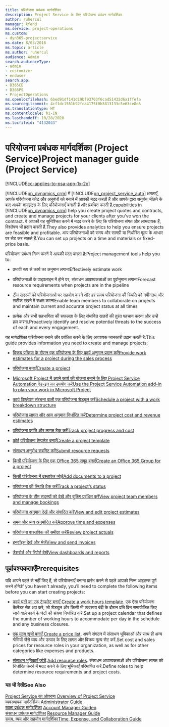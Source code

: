 ```yaml
---
title: परियोजना प्रबंधक मार्गदर्शिका
description: Project Service के लिए परियोजना प्रबंधन मार्गदर्शिका
author: ruhercul
manager: kfend
ms.service: project-operations
ms.custom:
- dyn365-projectservice
ms.date: 8/03/2018
ms.topic: article
ms.author: ruhercul
audience: Admin
search.audienceType:
- admin
- customizer
- enduser
search.app:
- D365CE
- D365PS
- ProjectOperations
ms.openlocfilehash: 6bed91df141d19bf93703f6cad51432d6a1ffefa
ms.sourcegitcommit: 4cf1dc1561b92fca4175f0b3813133c5e63ce8e6
ms.translationtype: HT
ms.contentlocale: hi-IN
ms.lasthandoff: 10/28/2020
ms.locfileid: "4132043"
---
```

# <a name="project-manager-guide-project-service"></a><span data-ttu-id="1098a-103">परियोजना प्रबंधक मार्गदर्शिका (Project Service)</span><span class="sxs-lookup"><span data-stu-id="1098a-103">Project manager guide (Project Service)</span></span>

[!INCLUDE[cc-applies-to-psa-app-1x-2x](../includes/cc-applies-to-psa-app-1x-2x.md)]

[!INCLUDE[pn_dynamics_crm](../includes/pn-dynamics-crm.md)] <span data-ttu-id="1098a-104">में [!INCLUDE[pn_project_service_auto](../includes/pn-project-service-auto.md)] क्षमताएँ, आपके परियोजना कोट और अनुबंधों को बनाने में आपकी मदद करती हैं और आपके द्वारा अनुबंध जीतने के बाद आपके क्‍लाइंट्स के लिए परियोजनाएँ बनाती हैं और प्रबंधित करती हैं.</span><span class="sxs-lookup"><span data-stu-id="1098a-104">capabilities in [!INCLUDE[pn_dynamics_crm](../includes/pn-dynamics-crm.md)] help you create project quotes and contracts, and create and manage projects for your clients after you’ve won the contract.</span></span> <span data-ttu-id="1098a-105">वे आपकी यह सुनिश्चित करने में मदद करने के लिए कि परियोजना संगत और लाभदायक हैं, विश्लेषण भी प्रदान करती हैं.</span><span class="sxs-lookup"><span data-stu-id="1098a-105">They also provides analytics to help you ensure projects are feasible and profitable.</span></span> <span data-ttu-id="1098a-106">आप परियोजनाओं को समय और सामग्री या निर्धारित मूल्य के आधार पर सेट कर सकते हैं.</span><span class="sxs-lookup"><span data-stu-id="1098a-106">You can set up projects on a time and materials or fixed-price basis.</span></span>  
  
 <span data-ttu-id="1098a-107">परियोजना प्रबंधन निम्न करने में आपकी मदद करता है:</span><span class="sxs-lookup"><span data-stu-id="1098a-107">Project management tools help you to:</span></span>  
  
-   <span data-ttu-id="1098a-108">प्रभावी रूप से कार्य का अनुमान लगाना</span><span class="sxs-lookup"><span data-stu-id="1098a-108">Effectively estimate work</span></span>  
  
-   <span data-ttu-id="1098a-109">परियोजनाओं के पाइपलाइन में होने पर, संसाधन आवश्यकताओं का पूर्वानुमान लगाना</span><span class="sxs-lookup"><span data-stu-id="1098a-109">Forecast resource requirements when projects are in the pipeline</span></span>  
  
-   <span data-ttu-id="1098a-110">टीम सदस्यों को परियोजनाओं पर सहयोग करने और हर समय परियोजना की स्थिति को नवीनतम और सटीक रखने में सक्षम करना</span><span class="sxs-lookup"><span data-stu-id="1098a-110">Enable team members to collaborate on projects and maintain current and accurate project status at all times</span></span>  
  
-   <span data-ttu-id="1098a-111">प्रत्येक और सभी सहभागिता की सफलता के लिए संभावित खतरों की तुरंत पहचान करना और उन्हें हल करना.</span><span class="sxs-lookup"><span data-stu-id="1098a-111">Proactively identify and resolve potential threats to the success of each and every engagement.</span></span>  
  
<span data-ttu-id="1098a-112">यह मार्गदर्शिका परियोजना बनाने और प्रबंधित करने के लिए आवश्यक जानकारी प्रदान करती है:</span><span class="sxs-lookup"><span data-stu-id="1098a-112">This guide provides information you need to create and manage projects:</span></span>  
  
-   [<span data-ttu-id="1098a-113">विक्रय प्रक्रिया के दौरान एक परियोजना के लिए कार्य अनुमान प्रदान करें</span><span class="sxs-lookup"><span data-stu-id="1098a-113">Provide work estimates for a project during the sales process</span></span>](../psa/provide-estimates-project-during-sales-process.md)  
  
-   [<span data-ttu-id="1098a-114">परियोजना बनाएँ</span><span class="sxs-lookup"><span data-stu-id="1098a-114">Create a project</span></span>](../psa/create-project.md)  
  
-   [<span data-ttu-id="1098a-115">Microsoft Project में अपने कार्य की योजना बनाने के लिए Project Service Automation ऐड-इन का उपयोग करें</span><span class="sxs-lookup"><span data-stu-id="1098a-115">Use the Project Service Automation add-in to plan your work in Microsoft Project</span></span>](../psa/add-plan-work-microsoft-project.md)  
  
-   [<span data-ttu-id="1098a-116">कार्य विश्लेषण संरचना वाली एक परियोजना शेड्यूल करें</span><span class="sxs-lookup"><span data-stu-id="1098a-116">Schedule a project with a work breakdown structure</span></span>](../psa/schedule-project-work-breakdown-structure.md)  
  
-   [<span data-ttu-id="1098a-117">परियोजना लागत और आय अनुमान निर्धारित करें</span><span class="sxs-lookup"><span data-stu-id="1098a-117">Determine project cost and revenue estimates</span></span>](../psa/determine-project-cost-revenue-estimates.md)  
  
-   [<span data-ttu-id="1098a-118">परियोजना प्रगति और लागत ट्रैक करें</span><span class="sxs-lookup"><span data-stu-id="1098a-118">Track project progress and cost</span></span>](../psa/track-project-progress-cost.md)  
  
-   [<span data-ttu-id="1098a-119">कोई परियोजना टेम्पलेट बनाएँ</span><span class="sxs-lookup"><span data-stu-id="1098a-119">Create a project template</span></span>](../psa/create-project-template.md)  
  
-   [<span data-ttu-id="1098a-120">संसाधन अनुरोध सबमिट करें</span><span class="sxs-lookup"><span data-stu-id="1098a-120">Submit resource requests</span></span>](../psa/submit-resource-requests.md)  
  
-   [<span data-ttu-id="1098a-121">किसी परियोजना के लिए एक Office 365 समूह बनाएँ</span><span class="sxs-lookup"><span data-stu-id="1098a-121">Create an Office 365 Group for a project</span></span>](../psa/create-office-365-group-project.md)  
  
-   [<span data-ttu-id="1098a-122">किसी परियोजना में दस्तावेज़ जोड़ें</span><span class="sxs-lookup"><span data-stu-id="1098a-122">Add documents to a project</span></span>](../psa/add-documents-project.md)  
  
-   [<span data-ttu-id="1098a-123">परियोजना की स्थिति ट्रैक करें</span><span class="sxs-lookup"><span data-stu-id="1098a-123">Track a project’s status</span></span>](../psa/track-project-status.md)  
  
-   [<span data-ttu-id="1098a-124">परियोजना के टीम सदस्यों को देखें और बुकिंग प्रबंधित करें</span><span class="sxs-lookup"><span data-stu-id="1098a-124">View project team members and manage bookings</span></span>](../psa/view-project-team-members-manage-bookings.md)  
  
-   [<span data-ttu-id="1098a-125">परियोजना अनुमान देखें और संपादित करें</span><span class="sxs-lookup"><span data-stu-id="1098a-125">View and edit project estimates</span></span>](../psa/view-edit-project-estimates.md)  
  
-   [<span data-ttu-id="1098a-126">समय और व्यय अनुमोदित करें</span><span class="sxs-lookup"><span data-stu-id="1098a-126">Approve time and expenses</span></span>](../psa/approve-time-expenses.md)  
  
-   [<span data-ttu-id="1098a-127">परियोजना वास्तविक की समीक्षा करें</span><span class="sxs-lookup"><span data-stu-id="1098a-127">Review project actuals</span></span>](../psa/review-project-actuals.md)  
  
-   [<span data-ttu-id="1098a-128">इनवॉइस देखें और भेजें</span><span class="sxs-lookup"><span data-stu-id="1098a-128">View and send invoices</span></span>](../psa/view-send-invoices.md)  
  
-   [<span data-ttu-id="1098a-129">डैशबोर्ड और रिपोर्ट देखें</span><span class="sxs-lookup"><span data-stu-id="1098a-129">View dashboards and reports</span></span>](../psa/view-dashboards-reports.md)  
  
## <a name="prerequisites"></a><span data-ttu-id="1098a-130">पूर्वावश्यकताएँ</span><span class="sxs-lookup"><span data-stu-id="1098a-130">Prerequisites</span></span>  
 <span data-ttu-id="1098a-131">यदि आपने पहले से नहीं किए हैं, तो परियोजनाएँ बनाना प्रारंभ करने से पहले आपको निम्न आइटम्स पूर्ण करने होंगे:</span><span class="sxs-lookup"><span data-stu-id="1098a-131">If you haven't already, you’ll need to complete the following items before you can start creating projects:</span></span>  
  
-   <span data-ttu-id="1098a-132">[कार्य घंटों का एक टेम्पलेट बनाएँ](../psa/create-work-hours-template.md).</span><span class="sxs-lookup"><span data-stu-id="1098a-132">[Create a work hours template](../psa/create-work-hours-template.md).</span></span> <span data-ttu-id="1098a-133">एक ऐसा परियोजना कैलेंडर सेट अप करे, जो शेड्यूल और किसी भी व्यवसाय बंदी के दौरान प्रति दिन समायोजित किए जाने वाले कार्य के घंटों की संख्या निर्धारित करें.</span><span class="sxs-lookup"><span data-stu-id="1098a-133">Set up a project calendar that defines the number of working hours to accommodate per day in the schedule and any business closures.</span></span>  
  
-   <span data-ttu-id="1098a-134">[एक मूल्य सूची बनाएँ](../psa/create-price-list.md).</span><span class="sxs-lookup"><span data-stu-id="1098a-134">[Create a price list](../psa/create-price-list.md).</span></span> <span data-ttu-id="1098a-135">अपने संगठन में संसाधन भूमिकाओं और साथ ही अन्य श्रेणियों जैसे व्यय और उत्पाद के लिए लागत और विक्रय मूल्य सेट करें.</span><span class="sxs-lookup"><span data-stu-id="1098a-135">Set cost and sales prices for resource roles in your organization, as well as for other categories like expenses and products.</span></span>  
  
-   <span data-ttu-id="1098a-136">[संसाधन भूमिकाएँ जोड़ें](../psa/add-resource-roles.md).</span><span class="sxs-lookup"><span data-stu-id="1098a-136">[Add resource roles](../psa/add-resource-roles.md).</span></span> <span data-ttu-id="1098a-137">संसाधन आवश्यकताओं और परियोजना लागत को निर्धारित करने में मदद करने के लिए भूमिकाएँ परिभाषित करें.</span><span class="sxs-lookup"><span data-stu-id="1098a-137">Define roles to help determine resource requirements and project costs.</span></span>  
  
### <a name="see-also"></a><span data-ttu-id="1098a-138">यह भी देखें</span><span class="sxs-lookup"><span data-stu-id="1098a-138">See Also</span></span>  
 <span data-ttu-id="1098a-139">[Project Service का ओवरव्यू](../psa/overview.md) </span><span class="sxs-lookup"><span data-stu-id="1098a-139">[Overview of Project Service](../psa/overview.md) </span></span>  
 <span data-ttu-id="1098a-140">[व्यवस्थापक मार्गदर्शिका](../psa/admin-guide.md) </span><span class="sxs-lookup"><span data-stu-id="1098a-140">[Administrator Guide](../psa/admin-guide.md) </span></span>  
 <span data-ttu-id="1098a-141">[खाता प्रबंधक मार्गदर्शिका](../psa/account-manager-guide.md) </span><span class="sxs-lookup"><span data-stu-id="1098a-141">[Account Manager Guiden](../psa/account-manager-guide.md) </span></span>  
 <span data-ttu-id="1098a-142">[संसाधन प्रबंधक मार्गदर्शिका](../psa/resource-manager-guide.md) </span><span class="sxs-lookup"><span data-stu-id="1098a-142">[Resource Manager Guide](../psa/resource-manager-guide.md) </span></span>  
 [<span data-ttu-id="1098a-143">समय, व्यय और सहयोग मार्गदर्शिका</span><span class="sxs-lookup"><span data-stu-id="1098a-143">Time, Expense, and Collaboration Guide</span></span>](../psa/time-expense-collaboration-guide.md)

